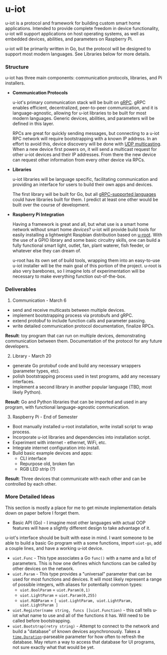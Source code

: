 # u-iot

u-iot is a protocol and framework for building custom smart home applications. Intended to provide complete freedom in device functionality, u-iot will support applications on host operating systems, as well as embedded devices, abilities, and parameters on Raspberry Pi.

u-iot will be primarily written in Go, but the protocol will be designed to support most modern languages. See Libraries below for more details.

### Structure

u-iot has three main components: communication protocols, libraries, and Pi installers.

* __Communication Protocols__

  u-iot's primary communication stack will be built on [gRPC](https://grpc.io/). gRPC enables efficient, decentralized, peer-to-peer communication, and it is language-agnostic, allowing for u-iot libraries to be built for most modern languages. Generic devices, abilities, and parameters will be defined in this layer.

  RPCs are great for quickly sending messages, but connecting to a u-iot RPC network will require bootstrapping with a known IP address. In an effort to avoid this, device discovery will be done with [UDP multicasting](https://en.wikipedia.org/wiki/Multicast#IP_multicast). When a new device first powers on, it will send a multicast request for other u-iot devices and their IP addresses. From there the new device can request other information from every other device via RPCs.

* __Libraries__

  u-iot libraries will be language specific, facilitating communication and providing an interface for users to build their own apps and devices.

  The first library will be built for Go, but all [gRPC-supported languages](https://grpc.io/docs/) could have libraries built for them. I predict at least one other would be built over the course of development.

* __Raspberry Pi Integration__

  Having a framework is great and all, but what use is a smart home network without smart home _devices_? u-iot will provide build tools for easily installing a lightweight Raspbian distribution based on [u-root](https://github.com/u-root/u-root). With the use of a GPIO library and some basic circuitry skills, one can build a fully functional smart light, outlet, fan, plant waterer, fish feeder, or whatever else they can dream of.

  u-root has its own set of build tools, wrapping them into an easy-to-use u-iot installer will be the main goal of this portion of the project. u-root is also very barebones, so I imagine lots of experimentation will be necessary to make everything function out-of-the-box.

### Deliverables
1. Communication - March 6
  * send and receive multicasts between multiple devices.
  * implement bootstrapping process via protobufs and gRPC.
  * extend protobuf to include function calls and parameter passing.
  * write detailed communication protocol documentation, finalize RPCs.

  __Result__: toy program that can run on multiple devices, demonstrating communication between them. Documentation of the protocol for any future developers.

2. Library - March 20
  * generate Go protobuf code and build any necessary wrappers (parameter types, etc).
  * polish bootstrapping process used in test programs, add any necessary interfaces.
  * Implement a second library in another popular language (TBD, most likely Python).

  __Result__: Go and Python libraries that can be imported and used in any program, with functional language-agnostic communication.

3. Raspberry Pi - End of Semester
  * Boot manually installed u-root installation, write install script to wrap process.
  * Incorporate u-iot libraries and dependencies into installation script.
  * Experiment with internet - ethernet, WiFi, etc.
  * Integrate internet configuration into install.
  * Build basic example devices and apps:
    * CLI interface
    * Repurpose old, broken fan
    * RGB LED strip (?)

  __Result__: Three devices that communicate with each other and can be controlled by each other.

### More Detailed Ideas
This section is mostly a place for me to get minute implementation details down on paper before I forget them.

* Basic API (Go) - I imagine most other languages with actual OOP features will have a slightly different design to take advantage of it.

u-iot's interface should be built with ease in mind. I want someone to be able to build a basic Go program with a some functions, import `uiot-go`, add a couple lines, and have a working u-iot device.
  * `uiot.Func` - This type associates a Go `func()` with a name and a list of parameters. This is how one defines which functions can be called by other devices on the network.
  * `uiot.Param` - This type provides a "universal" parameter that can be used for most functions and devices. It will most likely represent a range of possible integers, with aliases for potentially common types:
    * `uiot.BoolParam` = `uiot.Param(0,1)`
    * `uiot.LightParam` = `uiot.Param(0,255)`
    * `uiot.RGBParam` = `[ uiot.LightParam, uiot.LightParam, uiot.LightParam ]`
  * `uiot.Register(name string, funcs []uiot.Function)` - this call tells u-iot what name to use and all of the functions it has. Will need to be called before bootstrapping.
  * `uiot.Bootstrap(retry string)` - Attempt to connect to the network and build a "database" of known devices asynchronously. Takes a [`time.Duration`](https://pkg.go.dev/time?tab=doc#Duration)-parseable parameter for how often to refresh the database. May return a way to access that database for UI programs, not sure exactly what that would be yet.
